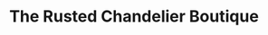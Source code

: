 ---
title: "The Rusted Chandelier Boutique"
url: /montague/the-rusted-chandelier-boutique/
shop: clothes
---
